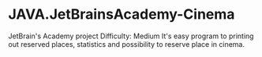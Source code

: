 # JAVA.JetBrainsAcademy-Cinema
JetBrain's Academy project
Difficulty: Medium
It's easy program to printing out reserved places, statistics and possibility to reserve place in cinema.
